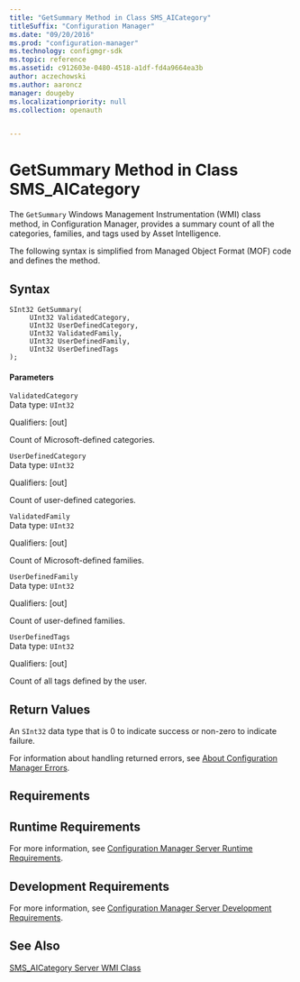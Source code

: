 ```yaml
---
title: "GetSummary Method in Class SMS_AICategory"
titleSuffix: "Configuration Manager"
ms.date: "09/20/2016"
ms.prod: "configuration-manager"
ms.technology: configmgr-sdk
ms.topic: reference
ms.assetid: c912603e-0480-4518-a1df-fd4a9664ea3b
author: aczechowski
ms.author: aaroncz
manager: dougeby
ms.localizationpriority: null
ms.collection: openauth


---
```

# GetSummary Method in Class SMS_AICategory
The `GetSummary` Windows Management Instrumentation (WMI) class method, in Configuration Manager, provides a summary count of all the categories, families, and tags used by Asset Intelligence.  

 The following syntax is simplified from Managed Object Format (MOF) code and defines the method.  

## Syntax  

```  
SInt32 GetSummary(      
     UInt32 ValidatedCategory,  
     UInt32 UserDefinedCategory,  
     UInt32 ValidatedFamily,  
     UInt32 UserDefinedFamily,  
     UInt32 UserDefinedTags  
);  
```  

#### Parameters  
 `ValidatedCategory`  
 Data type: `UInt32`  

 Qualifiers: [out]  

 Count of Microsoft-defined categories.  

 `UserDefinedCategory`  
 Data type: `UInt32`  

 Qualifiers: [out]  

 Count of user-defined categories.  

 `ValidatedFamily`  
 Data type: `UInt32`  

 Qualifiers: [out]  

 Count of Microsoft-defined families.  

 `UserDefinedFamily`  
 Data type: `UInt32`  

 Qualifiers: [out]  

 Count of user-defined families.  

 `UserDefinedTags`  
 Data type: `UInt32`  

 Qualifiers: [out]  

 Count of all tags defined by the user.  

## Return Values  
 An `SInt32` data type that is 0 to indicate success or non-zero to indicate failure.  

 For information about handling returned errors, see [About Configuration Manager Errors](../../../../../develop/core/understand/about-configuration-manager-errors.md).  

## Requirements  

## Runtime Requirements  
 For more information, see [Configuration Manager Server Runtime Requirements](../../../../../develop/core/reqs/server-runtime-requirements.md).  

## Development Requirements  
 For more information, see [Configuration Manager Server Development Requirements](../../../../../develop/core/reqs/server-development-requirements.md).  

## See Also  
 [SMS_AICategory Server WMI Class](../../../../../develop/reference/core/clients/asset-intelligence/sms_aicategory-server-wmi-class.md)

